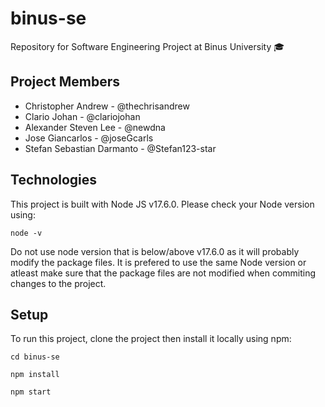 # binus-se

Repository for Software Engineering Project at Binus University 🎓

## Project Members
-   Christopher Andrew - @thechrisandrew
-   Clario Johan - @clariojohan
-   Alexander Steven Lee - @newdna
-   Jose Giancarlos - @joseGcarls
-   Stefan Sebastian Darmanto - @Stefan123-star

## Technologies
This project is built with Node JS v17.6.0.
Please check your Node version using:
```
node -v
```
Do not use node version that is below/above v17.6.0 as it will probably modify the package files. It is prefered to use the same Node version or atleast make sure that the package files are not modified when commiting changes to the project.

## Setup
To run this project, clone the project then install it locally using npm:

```
cd binus-se
```
```
npm install
```
```
npm start
```